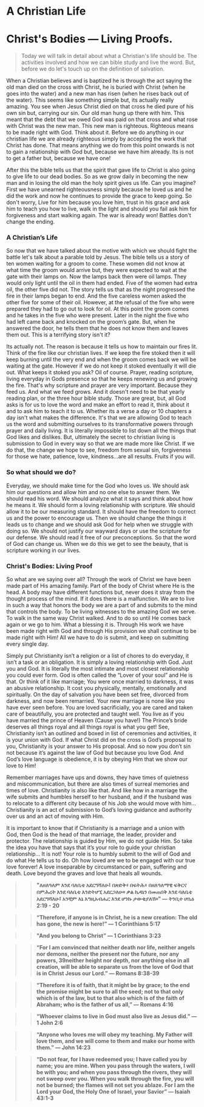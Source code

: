 # A Christian Life
# Christ's Bodies — Living Proofs.

> Today we will talk in detail about what a Christian's life should be. The activities involved and how we can bible study and live the word. But, before we do let's touch up on the definition of salvation. 

When a Christian believes and is baptized he is through the act saying the old man died on the cross with Christ, he is buried with Christ (when he goes into the water) and a new man has risen (when he rises back out of the water). This seems like something simple but, its actually really amazing. You see when Jesus Christ died on that cross he died pure of his own sin but, carrying our sin. Our old man hung up there with him. This meant that the debt that we owed God was paid on that cross and what rose with Christ was the new man. This new man is righteous. Righteous means to be made right with God. Think about it. Before we do anything in our christian life we are already righteous simply by accepting the work that Christ has done. That means anything we do from this point onwards is not to gain a relationship with God but, because we have him already. Its is not to get a father but, because we have one! 

After this the bible tells us that the spirit that gave life to Christ is also going to give life to our dead bodies. So as we grow daily in becoming the new man and in losing the old man the holy spirit gives us life. Can you imagine? First we have unearned righteousness simply because he loved us and he did the work and now he continues to provide the grace to keep going. So don't worry, Live for him because you love him, trust in his grace and ask him to teach you how to live, walk in the light and should you fail ask him for forgiveness and start walking again. The war is already won! Battles don't change the ending.

### A Christian’s Life

So now that we have talked about the motive with which we should fight the battle let's talk about a parable told by Jesus. The bible tells us a story of ten women waiting for a groom to come. These women did not know at what time the groom would arrive but, they were expected to wait at the gate with their lamps on. Now the lamps back then were oil lamps. They would only light until the oil in them had ended. Five of the women had extra oil, the other five did not. The story tells us that as the night progressed the fire in their lamps began to end. And the five careless women asked the other five for some of their oil. However, at the refusal of the five who were prepared they had to go
out to look for oil. At this point the groom comes and he takes in the five who were present. Later in the night the five who had left came back and knocked on the groom’s gate. But, when he answered the door, he tells them that he does not know them and leaves them out. This is a terrifying story isn't it? 

Its actually not. The reason is because it tells us how to maintain our fires lit. Think of the fire like our christian lives. If we keep the fire stoked then it will keep burning until the very end and when the groom comes back we will be waiting at the gate. However if we do not keep it stoked eventually it will die out. What keeps it stoked you ask? Oil of course. Prayer, reading scripture, living everyday in Gods presence so that he keeps renewing us and growing the fire. That's why scripture and prayer are very important. Because they feed us. And what we feed grows. And it doesn't need to be that yearly reading plan, or the three hour bible study. Those are great, but, all God asks is for us to love the word and make an effort to read it, think about it and to ask him to teach it to us. Whether its a verse a day or 10 chapters a day isn't what makes the difference. It's that we are allowing God to teach us the word and submitting ourselves to its transformative powers through prayer and daily living. It is literally impossible to list down all the things that God likes and dislikes. But, ultimately the secret to christian living is submission to God in every way so that we are made more like Christ. If we do that, the change we hope to see, freedom from sexual sin, forgiveness for those we hate, patience, love, kindness...are all results. Fruits if you will.

### So what should we do?

Everyday, we should make time for the God who loves us. We should ask him our questions and allow him and no one else to answer them. We should read his word. We should analyze what it says and think about how he means it. We should form a loving relationship with scripture. We should allow it to be our measuring standard. It should have the freedom to correct us and the power to encourage us. Then we should change the things it leads us to change and we should ask God for help when we struggle with doing so. We should not justify our wayward days or use
the scripture for our defense. We should read it free of our preconceptions. So that the word of God can change us. When we do this we get to see the beauty, that is scripture working in our lives.

### Christ's Bodies: Living Proof

So what are we saying over all? Through the work of Christ we have been made part of His amazing family. Part of the body of Christ where He is the head. A body may have different functions but, never does it stray from the thought process of the mind. If it does there is a malfunction. We are to live in such a way that honors the body we are a part of and submits to the mind that controls the body. To be living witnesses to the amazing God we serve. To walk in the same way Christ walked. And to do so until He comes back again or we go to him. What a blessing it is. Through His work we have been made right with God and through His provision we shall continue to be made right with Him! All we have to do is submit, and keep on submitting every single day.

Simply put Christianity isn’t a religion or a list of chores to do everyday, it isn’t a task or an obligation. It is simply a loving relationship with God. Just you and God. It is literally the most intimate and most closest relationship you could ever form. God is often called the “Lover of your soul” and He is that. Or think of it like marriage; You were once married to darkness, it was an abusive relationship. It cost you physically, mentally, emotionally and spiritually. On the day of salvation you have been set free, divorced from darkness, and now been remarried. Your new marriage is none like you have ever seen before. You are loved sacrificially, you are cared and taken care of beautifully, you are protected and taught well. You live as if you have married the prince of Heaven (Cause you have!) The Prince’s bride deserves all things royal and all things royal is what you get! See, Christianity isn’t an outlined and boxed in list of ceremonies and activities, it is your union with God. If what Christ did on the cross is God’s proposal to you, Christianity is your answer to His proposal. And so now you don’t sin not because it’s against the law of God but because you love God. And God’s love language is obedience, it is by obeying Him that we show our love to Him!

Remember marriages have ups and downs, they have times of quietness and miscommunication, but there are also times of surreal memories and times of love. Christianity is also like that. And like how in a marriage the wife submits and humbles herself to her husband, and if the husband was to relocate to a different city because of his Job she would move with him… Christianity is an act of submission to God’s loving guidance and authority over us and an act of moving with Him. 

It is important to know that if Christianity is a marriage and a union with God, then God is the head of that marriage, the leader, provider and protector. The relationship is guided by Him, we do not guide Him. So take the idea you have that says that it’s your role to guide your christian relationship… It is not! Your role is to humbly submit to the will of God and do what He tells us to do. Oh how loved are we to be engaged with our true love forever! A love inseparable by circumstanced or pain, suffering and death. Love beyond the graves and love that heals all wounds. 

>> **"ለዘለዓለም እንደ ባለቤቴ አደርግሻለሁ፤ በጽድቅ፥ በፍትሕ፥ በዘለዓለማዊ ፍቅርና በምሕረት እንደ ባለቤቴ እንድትሆኚ አደርጋለሁ። ቃል ኪዳኔን በመጠበቅ እንደ ባለቤቴ አደርግሻለሁ፤ አንቺም እኔ እግዚአብሔር እንደ ሆንኩ ታውቂያለሽ።" — ትንቢተ ሆሴዕ 2:19 - 20**

>> **“Therefore, if anyone is in Christ, he is a new creation: The old has gone, the new is here!” — 1 Corinthians 5:17**

>> **"And you belong to Christ” — 1 Corinthians 3:23**

>> **“For I am convinced that neither death nor life, neither angels nor demons, neither the present nor the future, nor any powers, 39neither height nor depth, nor anything else in all creation, will be able to separate us from the love of God that is in Christ Jesus our Lord.” — Romans 8:38-39**

>> **“Therefore it is of faith, that it might be by grace; to the end the promise might be sure to all the seed; not to that only which is of the law, but to that also which is of the faith of Abraham; who is the father of us all,” — Romans 4:16**

>> **“Whoever claims to live in God must also live as Jesus did.” — 1 John 2:6**

>> **“Anyone who loves me will obey my teaching. My Father will love them, and we will come to them and make our home with them.” — John 14:23**

>> **“Do not fear, for I have redeemed you; I have called you by name; you are mine. When you pass through the waters, I will be with you; and when you pass through the rivers, they will not sweep over you. When you walk through the fire, you will not be burned; the flames will not set you ablaze. For I am the Lord your God, the Holy One of Israel, your Savior” — Isaiah 43:1-3**